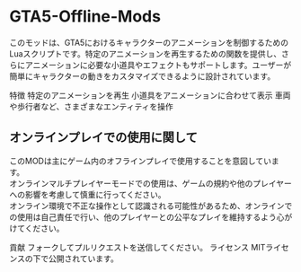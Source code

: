 # GTA5-Offline-Mods
このモッドは、GTA5におけるキャラクターのアニメーションを制御するためのLuaスクリプトです。特定のアニメーションを再生するための関数を提供し、さらにアニメーションに必要な小道具やエフェクトもサポートします。ユーザーが簡単にキャラクターの動きをカスタマイズできるように設計されています。

特徴
特定のアニメーションを再生
小道具をアニメーションに合わせて表示
車両や歩行者など、さまざまなエンティティを操作

## オンラインプレイでの使用に関して
このMODは主にゲーム内のオフラインプレイで使用することを意図しています。  
オンラインマルチプレイヤーモードでの使用は、ゲームの規約や他のプレイヤーへの影響を考慮して慎重に行ってください。  
オンライン環境で不正な操作として認識される可能性があるため、オンラインでの使用は自己責任で行い、他のプレイヤーとの公平なプレイを維持するよう心がけてください。

貢献
フォークしてプルリクエストを送信してください。
ライセンス
MITライセンスの下で公開されています。
